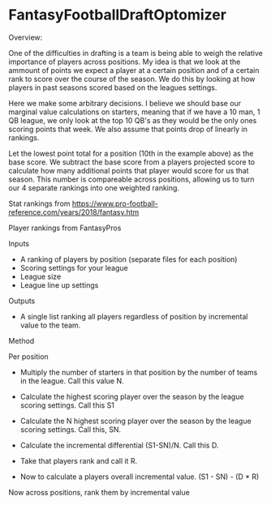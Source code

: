 # FantasyFootballDraftOptomizer

Overview:

One of the difficulties in drafting is a team is being able to weigh the relative importance of players across positions. My idea is that we look at the ammount of points we expect a player at a certain position and of a certain rank to score over the course of the season. We do this by looking at how players in past seasons scored based on the leagues settings. 

Here we make some arbitrary decisions. I believe we should base our marginal value calculations on starters, meaning that if we have a 10 man, 1 QB league, we only look at the top 10 QB's as they would be the only ones scoring points that week. We also assume that points drop of linearly in rankings. 

Let the lowest point total for a position (10th in the example above) as the base score. We subtract the base score from a players projected score to calculate how many additional points that player would score for us that season. This number is compareable across positions, allowing us to turn our 4 separate rankings into one weighted ranking.  

Stat rankings from https://www.pro-football-reference.com/years/2018/fantasy.htm

Player rankings from FantasyPros

Inputs

- A ranking of players by position (separate files for each position)
- Scoring settings for your league
- League size
- League line up settings

Outputs

- A single list ranking all players regardless of position by incremental value to the team. 

Method

Per position

- Multiply the number of starters in that position by the number of teams in the league. Call this value N.

- Calculate the highest scoring player over the season by the league scoring settings. Call this S1

- Calculate the N highest scoring player over the season by the league scoring settings. Call this, SN. 

- Calculate the incremental differential (S1-SN)/N. Call this D. 

- Take that players rank and call it R. 

- Now to calculate a players overall incremental value. (S1 - SN) - (D * R)

Now across positions, rank them by incremental value
